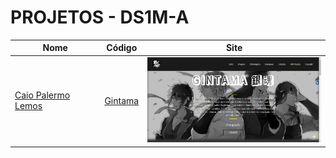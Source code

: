 # PROJETOS - DS1M-A

| Nome          | Código                        | Site                              |
| --------------| ------------------------------|-----------------------------------|
| [Caio Palermo Lemos](https://github.com/HasegawaTaizou)        |[Gintama](./caiopalermo/)      | [<img src="./caiopalermo/screenshot.PNG" width="300">](https://fernandoleonid.github.io/one-page-2022/ds1m-a/caiopalermo)